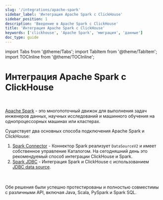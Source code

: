 ```yaml
---
slug: '/integrations/apache-spark'
sidebar_label: 'Интеграция Apache Spark с ClickHouse'
sidebar_position: 1
description: 'Введение в Apache Spark с ClickHouse'
title: 'Интеграция Apache Spark с ClickHouse'
keywords: ['clickhouse', 'Apache Spark', 'миграция', 'данные']
doc_type: guide
---
```

import Tabs from '@theme/Tabs';
import TabItem from '@theme/TabItem';
import TOCInline from '@theme/TOCInline';


# Интеграция Apache Spark с ClickHouse

<br/>

[Apache Spark](https://spark.apache.org/) - это многопоточный движок для выполнения задач инженеров данных, научных исследований и машинного обучения на однопроцессорных машинах или кластерах.

Существует два основных способа подключения Apache Spark и ClickHouse:

1. [Spark Connector](./apache-spark/spark-native-connector) - Коннектор Spark реализует `DataSourceV2` и имеет собственное управление Каталогом. На сегодняшний день это рекомендуемый способ интеграции ClickHouse и Spark.
2. [Spark JDBC](./apache-spark/spark-jdbc) - Интеграция Spark и ClickHouse с использованием [JDBC data source](https://spark.apache.org/docs/latest/sql-data-sources-jdbc.html).

<br/>
<br/>
Обе решения были успешно протестированы и полностью совместимы с различными API, включая Java, Scala, PySpark и Spark SQL.